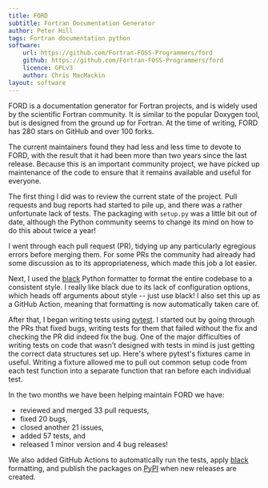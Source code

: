 ```yaml
---
title: FORD
subtitle: Fortran Documentation Generator
author: Peter Hill
tags: Fortran documentation python
software:
    url: https://github.com/Fortran-FOSS-Programmers/ford
    github: https://github.com/Fortran-FOSS-Programmers/ford
    licence: GPLv3
    author: Chris MacMackin
layout: software
---
```


FORD is a documentation generator for Fortran projects, and is widely
used by the scientific Fortran community. It is similar to the popular
Doxygen tool, but is designed from the ground up for Fortran. At the
time of writing, FORD has 280 stars on GitHub and over 100 forks.

The current maintainers found they had less and less time to devote to
FORD, with the result that it had been more than two years since the
last release. Because this is an important community project, we have
picked up maintenance of the code to ensure that it remains available
and useful for everyone.

The first thing I did was to review the current state of the
project. Pull requests and bug reports had started to pile up, and
there was a rather unfortunate lack of tests. The packaging with
`setup.py` was a little bit out of date, although the Python community
seems to change its mind on how to do this about twice a year!

I went through each pull request (PR), tidying up any particularly
egregious errors before merging them. For some PRs the community had
already had some discussion as to its appropriateness, which made this
job a lot easier.

Next, I used the [black](https://black.readthedocs.io/en/stable/)
Python formatter to format the entire codebase to a consistent
style. I really like black due to its lack of configuration options,
which heads off arguments about style -- just use black! I also set
this up as a GitHub Action, meaning that formatting is now
automatically taken care of.

After that, I began writing tests using
[pytest](https://docs.pytest.org/). I started out by going through the
PRs that fixed bugs, writing tests for them that failed without the
fix and checking the PR did indeed fix the bug. One of the major
difficulties of writing tests on code that wasn't designed with tests
in mind is just getting the correct data structures set up. Here's
where pytest's fixtures came in useful. Writing a fixture allowed me
to pull out common setup code from each test function into a separate
function that ran before each individual test.

In the two months we have been helping maintain FORD we have:

- reviewed and merged 33 pull requests,
- fixed 20 bugs,
- closed another 21 issues,
- added 57 tests, and
- released 1 minor version and 4 bug releases!

We also added GitHub Actions to automatically run the tests, apply
[black](https://black.readthedocs.io/en/stable/) formatting, and
publish the packages on [PyPI](https://pypi.org) when new releases are
created.
